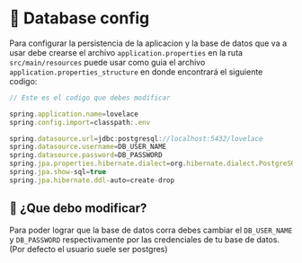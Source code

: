 # 🚧 Database config
Para configurar la persistencia de la aplicacion y la base de datos que va a usar debe crearse
el archivo `application.properties` en la ruta `src/main/resources` puede usar como guia el archivo 
`application.properties_structure` en donde encontrará el siguiente codigo:

```ts
// Este es el codigo que debes modificar

spring.application.name=lovelace
spring.config.import=classpath:.env

spring.datasource.url=jdbc:postgresql://localhost:5432/lovelace
spring.datasource.username=DB_USER_NAME
spring.datasource.password=DB_PASSWORD
spring.jpa.properties.hibernate.dialect=org.hibernate.dialect.PostgreSQLDialect
spring.jpa.show-sql=true
spring.jpa.hibernate.ddl-auto=create-drop
```

## 👷 ¿Que debo modificar?
Para poder lograr que la base de datos corra debes cambiar el `DB_USER_NAME` y `DB_PASSWORD` respectivamente
por las credenciales de tu base de datos. (Por defecto el usuario suele ser postgres)
